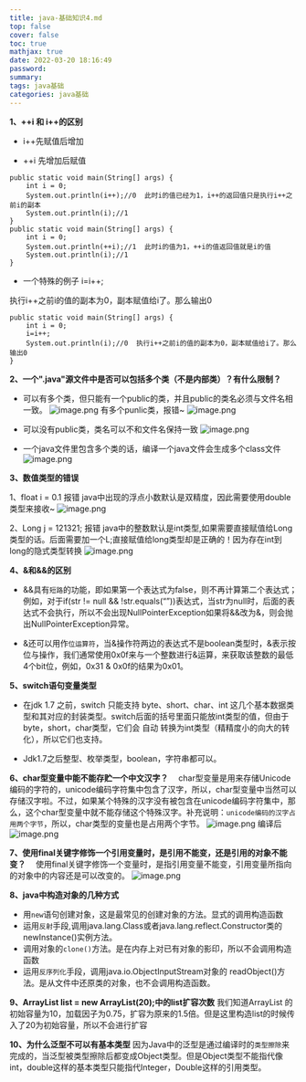 ```yaml
---
title: java-基础知识4.md
top: false
cover: false
toc: true
mathjax: true
date: 2022-03-20 18:16:49
password:
summary:
tags: java基础
categories: java基础
---
```

**1、++i 和 i++的区别**

- i++先赋值后增加

- ++i 先增加后赋值

~~~
public static void main(String[] args) {
    int i = 0;
    System.out.println(i++);//0  此时i的值已经为1，i++的返回值只是执行i++之前i的副本
    System.out.println(i);//1
}
public static void main(String[] args) {
    int i = 0;
    System.out.println(++i);//1  此时i的值为1，++i的值返回值就是i的值
    System.out.println(i);//1
}
~~~
- 一个特殊的例子 i=i++;

执行i++之前i的值的副本为0，副本赋值给i了。那么输出0
~~~
public static void main(String[] args) {
    int i = 0;
    i=i++;
    System.out.println(i);//0  执行i++之前i的值的副本为0，副本赋值给i了。那么输出0
}
~~~

**2、一个".java"源文件中是否可以包括多个类（不是内部类）？有什么限制？**

- 可以有多个类，但只能有一个public的类，并且public的类名必须与文件名相一致。
![image.png](https://upload-images.jianshu.io/upload_images/13965490-18c3d0bd55fc2f5e.png?imageMogr2/auto-orient/strip%7CimageView2/2/w/1240)
有多个punlic类，报错~
![image.png](https://upload-images.jianshu.io/upload_images/13965490-9cd324d70be0e779.png?imageMogr2/auto-orient/strip%7CimageView2/2/w/1240)

- 可以没有public类，类名可以不和文件名保持一致
 ![image.png](https://upload-images.jianshu.io/upload_images/13965490-0aef3498bf11c61b.png?imageMogr2/auto-orient/strip%7CimageView2/2/w/1240)



- 一个java文件里包含多个类的话，编译一个java文件会生成多个class文件
![image.png](https://upload-images.jianshu.io/upload_images/13965490-9fd9561d1e34aefe.png?imageMogr2/auto-orient/strip%7CimageView2/2/w/1240)


**3、数值类型的错误**

1、float i = 0.1 报错
java中出现的浮点小数默认是双精度，因此需要使用double类型来接收~
![image.png](https://upload-images.jianshu.io/upload_images/13965490-205dfe896832492a.png?imageMogr2/auto-orient/strip%7CimageView2/2/w/1240)

2、Long j = 121321; 报错
java中的整数默认是int类型,如果需要直接赋值给Long类型的话。后面需要加一个L;直接赋值给long类型却是正确的！因为存在int到long的隐式类型转换
![image.png](https://upload-images.jianshu.io/upload_images/13965490-7904ccb7806c1db0.png?imageMogr2/auto-orient/strip%7CimageView2/2/w/1240)

**4、&和&&的区别**
 - &&具有`短路`的功能，即如果第一个表达式为false，则不再计算第二个表达式；例如，对于if(str != null && !str.equals(“”))表达式，当str为null时，后面的表达式不会执行，所以不会出现NullPointerException如果将&&改为&，则会抛出NullPointerException异常。

- &还可以用作`位运算符`，当&操作符两边的表达式不是boolean类型时，&表示按位与操作，我们通常使用0x0f来与一个整数进行&运算，来获取该整数的最低4个bit位，例如，0x31 & 0x0f的结果为0x01。 

**5、switch语句变量类型**
- 在jdk 1.7 之前，switch 只能支持 byte、short、char、int 这几个基本数据类型和其对应的封装类型。switch后面的括号里面只能放int类型的值，但由于byte，short，char类型，它们会 自动 转换为int类型（精精度小的向大的转化），所以它们也支持。

- Jdk1.7之后整型、枚举类型，boolean，字符串都可以。

**6、char型变量中能不能存贮一个中文汉字？**
　char型变量是用来存储Unicode编码的字符的，unicode编码字符集中包含了汉字，所以，char型变量中当然可以存储汉字啦。不过，如果某个特殊的汉字没有被包含在unicode编码字符集中，那么，这个char型变量中就不能存储这个特殊汉字。补充说明：`unicode编码的汉字占用两个字节`，所以，char类型的变量也是占用两个字节。
![image.png](https://upload-images.jianshu.io/upload_images/13965490-1adedb499236b9bf.png?imageMogr2/auto-orient/strip%7CimageView2/2/w/1240)
  编译后
![image.png](https://upload-images.jianshu.io/upload_images/13965490-c60a0b7762ca4fc0.png?imageMogr2/auto-orient/strip%7CimageView2/2/w/1240)

**7、使用final关键字修饰一个引用变量时，是引用不能变，还是引用的对象不能变？**
　使用final关键字修饰一个变量时，是指引用变量不能变，引用变量所指向的对象中的内容还是可以改变的。
![image.png](https://upload-images.jianshu.io/upload_images/13965490-c5f2e3e9a3b67a12.png?imageMogr2/auto-orient/strip%7CimageView2/2/w/1240)

**8、java中构造对象的几种方式**

- 用`new`语句创建对象，这是最常见的创建对象的方法。显式的调用构造函数 
-  运用`反射`手段,调用java.lang.Class或者java.lang.reflect.Constructor类的newInstance()实例方法。
- 调用对象的`clone()`方法。是在内存上对已有对象的影印，所以不会调用构造函数 
- 运用`反序列化`手段，调用java.io.ObjectInputStream对象的 readObject()方法。是从文件中还原类的对象，也不会调用构造函数。

**9、ArrayList list = new ArrayList(20);中的list扩容次数**
我们知道ArrayList 的初始容量为10，加载因子为0.75，扩容为原来的1.5倍。但是这里构造list的时候传入了20为初始容量，所以不会进行扩容

**10、为什么泛型不可以有基本类型**
因为Java中的泛型是通过编译时的`类型擦除`来完成的，当泛型被类型擦除后都变成Object类型。但是Object类型不能指代像int，double这样的基本类型只能指代Integer，Double这样的引用类型。


